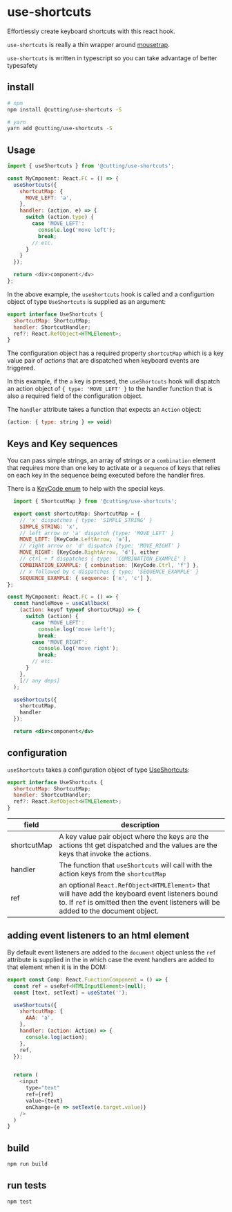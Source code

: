 # use-shortcuts

Effortlessly create keyboard shortcuts with this react hook.

`use-shortcuts` is really a thin wrapper around [mousetrap](https://github.com/ccampbell/mousetrap).

`use-shortcuts` is written in typescript so you can take advantage of better typesafety

## install

```sh
# npm
npm install @cutting/use-shortcuts -S

# yarn
yarn add @cutting/use-shortcuts -S
```

## Usage

```js
import { useShortcuts } from '@cutting/use-shortcuts';

const MyCmponent: React.FC = () => {
  useShortcuts({
    shortcutMap: {
      MOVE_LEFT: 'a',
    },
    handler: (action, e) => {
      switch (action.type) {
        case 'MOVE_LEFT':
          console.log('move left');
          break;
        // etc.
      }
    }
  });

  return <div>component</dv>
};
```
In the above example, the `useShortcuts` hook is called and a configurtion object of type `UseShortcuts` is supplied as an argument:

```javascript
export interface UseShortcuts {
  shortcutMap: ShortcutMap;
  handler: ShortcutHandler;
  ref?: React.RefObject<HTMLElement>;
}
```
The configuration object has a required property `shortcutMap` which is a key value pair of *actions* that are dispatched when keyboard events are triggered.

In this example, if the `a` key is pressed, the `useShortcuts` hook will dispatch an action object of `{ type: 'MOVE_LEFT' }` to the handler function that is also a required field of the configuration object.

The `handler` attribute takes a function that expects an `Action` object:

```javascript
(action: { type: string } => void)
```
## Keys and Key sequences

You can pass simple strings, an array of strings or a `combination` element that requires more than one key to activate or a `sequence` of keys that relies on each key in the sequence being executed before the handler fires.

There is a [KeyCode enum](./src/types/keycodes.ts) to help with the special keys.

```jsx
  import { ShortcutMap } from '@cutting/use-shortcuts';

  export const shortcutMap: ShortcutMap = {
    // 'x' dispatches { type: 'SIMPLE_STRING' }
    SIMPLE_STRING: 'x',
    // left arrow or 'a' dispatch {type: 'MOVE_LEFT' }
    MOVE_LEFT: [KeyCode.LeftArrow, 'a'],
    // right arrow or 'd' dispatch {type: 'MOVE_RIGHT' }
    MOVE_RIGHT: [KeyCode.RightArrow, 'd'], either
    // ctrl + f dispatches { type: 'COMBINATION_EXAMPLE' }
    COMBINATION_EXAMPLE: { combination: [KeyCode.Ctrl, 'f'] },
    // x followed by c dispatches { type: 'SEQUENCE_EXAMPLE' }
    SEQUENCE_EXAMPLE: { sequence: ['x', 'c'] },
};

const MyCmponent: React.FC = () => {
  const handleMove = useCallback(
    (action: keyof typeof shortcutMap) => {
      switch (action) {
        case 'MOVE_LEFT':
          console.log('move left');
          break;
        case 'MOVE_RIGHT':
          console.log('move right');
          break;
        // etc.
      }
    },
    [// any deps]
  );

  useShortcuts({
    shortcutMap,
    handler
  });

  return <div>component</dv>
```

## configuration

`useShortcuts` takes a configuration object of type [UseShortcuts](./src/types/types):

```javascript
export interface UseShortcuts {
  shortcutMap: ShortcutMap;
  handler: ShortcutHandler;
  ref?: React.RefObject<HTMLElement>;
}
```

|field   |  description |
|---|---|
| shortcutMap  | A key value pair object where the keys are the actions tht get dispatched and the values are the keys that invoke the actions.  |
| handler  | The function that `useShortcuts` will call with the action keys from the `shortcutMap`   |
| ref  |an optional `React.RefObject<HTMLElement>` that will have add the keyboard event listeners bound to.  If `ref` is omitted then the event listeners will be added to the document object.   |

## adding event listeners to an html element

By default event listeners are added to the `document` object unless the `ref` attribute is supplied in the  in which case the event handlers are added to that element when it is in the DOM:

```javascript
export const Comp: React.FunctionComponent = () => {
  const ref = useRef<HTMLInputElement>(null);
  const [text, setText] = useState('');

  useShortcuts({
    shortcutMap: {
      AAA: 'a',
    },
    handler: (action: Action) => {
      console.log(action);
    },
    ref,
  });


  return (
    <input
      type="text"
      ref={ref}
      value={text}
      onChange={e => setText(e.target.value)}
    />
  )
}
```

## build

```sh
npm run build
```

## run tests

```sh
npm test
```
